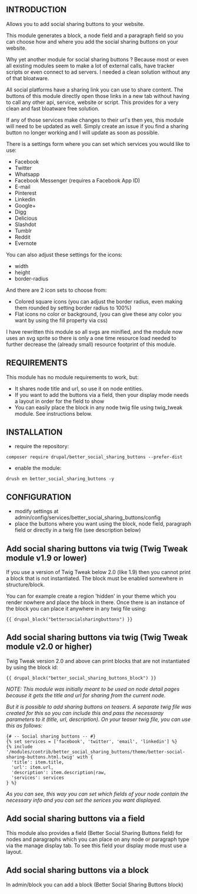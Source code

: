 INTRODUCTION
------------
Allows you to add social sharing buttons to your website.

This module generates a block, a node field and a paragraph field so you can choose how and where you add the social
sharing buttons on your website.

Why yet another module for social sharing buttons ? Because most or even all existing modules seem to make
a lot of external calls, have tracker scripts or even connect to ad servers. I needed a clean solution
without any of that bloatware.

All social platforms have a sharing link you can use to share content. The buttons of this module directly
open those links in a new tab without having to call any other api, service, website or script.
This provides for a very clean and fast bloatware free solution.

If any of those services make changes to their url's then yes, this module will need to be updated as well.
Simply create an issue if you find a sharing button no longer working and I will update as soon as possible.

There is a settings form where you can set which services you would like to use:
- Facebook
- Twitter
- Whatsapp
- Facebook Messenger (requires a Facebook App ID)
- E-mail
- Pinterest
- Linkedin
- Google+
- Digg
- Delicious
- Slashdot
- Tumblr
- Reddit
- Evernote


You can also adjust these settings for the icons:
- width
- height
- border-radius

And there are 2 icon sets to choose from:
- Colored square icons (you can adjust the border radius, even making them rounded by setting border radius to 100%)
- Flat icons no color or background, (you can give these any color you want by using the fill property via css)

I have rewritten this module so all svgs are minified, and the module now uses an svg sprite so there is only a one time
resource load needed to further decrease the (already small) resource footprint of this module.

REQUIREMENTS
------------

This module has no module requirements to work, but:
- It shares node title and url, so use it on node entities.
- If you want to add the buttons via a field, then your display mode needs a layout in order for the field to show
- You can easily place the block in any node twig file using twig_tweak module. See instructions below.

INSTALLATION
-----------
- require the repository:
```
composer require drupal/better_social_sharing_buttons --prefer-dist
```
- enable the module:
```
drush en better_social_sharing_buttons -y
```

CONFIGURATION
--------------
- modify settings at admin/config/services/better_social_sharing_buttons/config
- place the buttons where you want using the block, node field, paragraph field or directly in a twig
  file (see description below)

Add social sharing buttons via twig (Twig Tweak module v1.9 or lower)
---
If you use a version of Twig Tweak below 2.0 (like 1.9) then you cannot print a
block that is not instantiated. The block must be enabled somewhere in structure/block.

You can for example create a region 'hidden' in your theme which you render nowhere and place
the block in there. Once there is an instance of the block you can place it anywhere in
any twig file using:

```{{ drupal_block("bettersocialsharingbuttons") }}```

Add social sharing buttons via twig (Twig Tweak module v2.0 or higher)
---

Twig Tweak version 2.0 and above can print blocks that are not instantiated by using
the block id:

```{{ drupal_block("better_social_sharing_buttons_block") }}```


*NOTE: This module was initially meant to be used on node detail pages because it
gets the title and url for sharing from the current node.*

*But it is possible to add sharing buttons on teasers. A separate twig file was
created for this so you can include this and pass the necessaray parameters to
it (title, url, description). On your teaser twig file, you can use this as
follows:*
```
{# -- Social sharing buttons -- #}
{% set services = ['facebook', 'twitter', 'email', 'linkedin'] %}
{% include '/modules/contrib/better_social_sharing_buttons/theme/better-social-sharing-buttons.html.twig' with {
  'title': item.title,
  'url': item.url,
  'description': item.description|raw,
  'services': services
} %}
```

*As you can see, this way you can set which fields of your node contain the
necessary info and you can set the serices you want displayed.*

Add social sharing buttons via a field
---

This module also provides a field (Better Social Sharing Buttons field) for nodes and paragraphs which you can place
on any node or paragraph type via the manage display tab. To see this field your display mode
must use a layout.

Add social sharing buttons via a block
--

In admin/block you can add a block (Better Social Sharing Buttons block)
